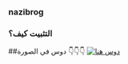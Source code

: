 ### nazibrog
### التثبيت كيف؟
##دوس في الصورة 👇👇👇
[![دوس هنا](https://telegra.ph/file/b20d706c006372a09e5ff.png)](https://dashboard.heroku.com/new?button-url=https%3A%2F%2Fgithub.com%2Fnazkun%2Fnazibrog&template=https%3A%2F%2Fgithub.com%2Fnazkun%2Fnazibrog)
